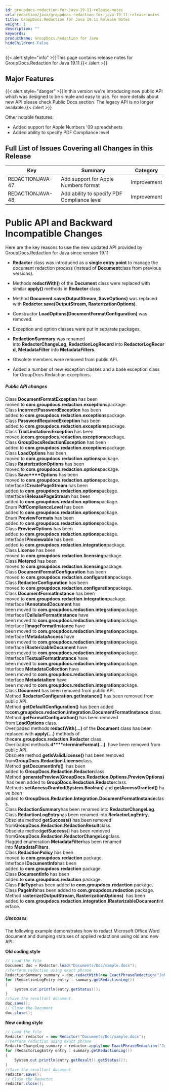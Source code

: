 ```yaml
---
id: groupdocs-redaction-for-java-19-11-release-notes
url: redaction/java/groupdocs-redaction-for-java-19-11-release-notes
title: GroupDocs.Redaction for Java 19.11 Release Notes
weight: 1
description: ""
keywords: 
productName: GroupDocs.Redaction for Java
hideChildren: False
---
```

{{< alert style="info" >}}This page contains release notes for GroupDocs.Redaction for Java 19.11.{{< /alert >}}

## Major Features

{{< alert style="danger" >}}In this version we're introducing new public API which was designed to be simple and easy to use. For more details about new API please check Public Docs section. The legacy API is no longer available.{{< /alert >}}

  
Other notable features:

*   Added support for Apple Numbers '09 spreadsheets
*   Added ability to specify PDF Compliance level

## Full List of Issues Covering all Changes in this Release

| Key | Summary | Category |
| --- | --- | --- |
| REDACTIONJAVA-47 | Add support for Apple Numbers format | Improvement |
| REDACTIONJAVA-48 | Add ability to specify PDF Compliance level | Improvement |

# Public API and Backward Incompatible Changes

Here are the key reasons to use the new updated API provided by GroupDocs.Redaction for Java since version 19.11:

*   **Redactor** class was introduced as a **single entry point** to manage the document redaction process (instead of **Document**class from previous versions).
    
*   Methods **redactWith()** of the **Document** class were replaced with similar **apply()** methods in **Redactor** class. 
    
*   Method **Document.save(OutputStream, SaveOptions)** was replaced with **Redactor.save(OutputStream, RasterizationOptions)**.
*   Constructor **LoadOptions(DocumentFormatConfiguration)** was removed.  
    
*   Exception and option classes were put in separate packages.   
    
*   **RedactionSummary** was renamed into **RedactorChangeLog**, **RedactionLogRecord** into **RedactorLogRecord**, **MetadataFilter** into **MetadataFilters**.  
    
*   Obsolete members were removed from public API.
    
*   Added a number of new exception classes and a base exception class for GroupDocs.Redaction exceptions.

##### Public API changes

Class **DocumentFormatException** has been moved to **com.groupdocs.redaction.exceptions**package.  
Class **IncorrectPasswordException** has been added to **com.groupdocs.redaction.exceptions**package.   
Class **PasswordRequiredException** has been added to **com.groupdocs.redaction.exceptions**package.   
Class **TrialLimitationsException** has been moved to**com.groupdocs.redaction.exceptions**package.  
Class **GroupDocsRedactionException** has been added to **com.groupdocs.redaction.exceptions**package.  
Class **LoadOptions** has been moved to **com.groupdocs.redaction.options**package.  
Class **RasterizationOptions** has been moved to **com.groupdocs.redaction.options**package.  
Class **Save****Options** has been moved to **com.groupdocs.redaction.options**package.  
Interface **ICreatePageStream** has been added to **com.groupdocs.redaction.options**package.  
Interface **IReleasePageStream** has been added to **com.groupdocs.redaction.options**package.  
Enum **PdfComplianceLevel** has been added to **com.groupdocs.redaction.options**package.  
Enum **PreviewFormats** has been added to **com.groupdocs.redaction.options**package.  
Class **PreviewOptions** has been added to **com.groupdocs.redaction.options**package.  
Interface **IPreviewable** has been added to **com.groupdocs.redaction.integration**package.  
Class **License** has been moved to **com.groupdocs.redaction.licensing**package.  
Class **Metered** has been moved to **com.groupdocs.redaction.licensing**package.  
Class **DocumentFormatConfiguration** has been moved to **com.groupdocs.redaction.configuration**package.  
Class **RedactorConfiguration** has been moved to **com.groupdocs.redaction.configuration**package.  
Class **DocumentFormatInstance** has been moved to **com.groupdocs.redaction.integration**package.  
Interface **IAnnotatedDocument** has been moved to **com.groupdocs.redaction.integration**package.  
Interface **ICellularFormatInstance** have been moved to **com.groupdocs.redaction.integration**package.  
Interface **IImageFormatInstance** have been moved to **com.groupdocs.redaction.integration**package.  
Interface **IMetadataAccess** have been moved to **com.groupdocs.redaction.integration**package.  
Interface **IRasterizableDocument** have been moved to **com.groupdocs.redaction.integration**package.  
Interface **ITextualFormatInstance** have been moved to **com.groupdocs.redaction.integration**package.  
Interface **MetadataCollection** have been moved to **com.groupdocs.redaction.integration**package.  
Interface **MetadataItem** have been moved to **com.groupdocs.redaction.integration**package.  
Class **Document** has been removed from public API.  
Method **RedactorConfiguration.getInstance()** has been removed from public API.  
Method **getDefaultConfiguration()** has been added to**com.groupdocs.redaction.integration.DocumentFormatInstance** class.  
Method **getFormatConfiguration()** has been removed from **LoadOptions** class.  
Overloaded methods **redactWith(...)** of the **Document** class has been replaced with **apply(...)** methods of the**com.groupdocs.redaction.Redactor** class.  
Overloaded methods **d****etermineFormat(...)**  have been removed from public API.  
Obsolete method **getIsValidLicense()** has been removed from**GroupDocs.Redaction.License**class.  
Method **getDocumentInfo()**  has been added to **GroupDocs.Redaction.Redactor**class.  
Method **generatePreview(GroupDocs.Redaction.Options.PreviewOptions)** has been added to **GroupDocs.Redaction.Redactor**class.  
Methods **setAccessGranted(System.Boolean)** and **getAccessGranted()** have been added to **GroupDocs.Redaction.Integration.DocumentFormatInstance**class.  
Class **RedactionSummary**has been renamed into **RedactorChangeLog**.  
Class **RedactionLogEntry**has been renamed into **RedactorLogEntry**.  
Obsolete method **getSuccess()** has been removed from**GroupDocs.Redaction.RedactionResult**class.  
Obsolete method**getSuccess**() has been removed from**GroupDocs.Redaction.RedactorChangeLog**class.  
Flagged enumeration **MetadataFilter**has been renamed into **MetadataFilters**.  
Class **RedactionPolicy** has been moved to **com.groupdocs.redaction** package.  
Interface **IDocumentInfo**has been added to **com.groupdocs.redaction** package.  
Class **DocumentInfo** has been added to **com.groupdocs.redaction** package.  
Class **FileType**has been added to **com.groupdocs.redaction** package.  
Class **PageInfo**has been added to **com.groupdocs.redaction** package.  
Method **rasterize(OutputStream, RasterizationOptions)**  has been added to **com.groupdocs.redaction.integration.IRasterizableDocument**interface.

##### Usecases

The following example demonstrates how to redact Microsoft Office Word document and dumping statuses of applied redactions using old and new API:  

**Old coding style**

```csharp
// Load the file
Document doc = Redactor.load("Documents/Doc/sample.docx");
//Perform redaction using exact phrase
RedactionSummary summary = doc.redactWith(new ExactPhraseRedaction("John Doe", new ReplacementOptions("[Personal]")));
for (RedactionLogEntry entry : summary.getRedactionLog())
{
	System.out.println(entry.getStatus());
}
//Save the resultant document
doc.save();
// Close the Document
doc.close();
```

**New coding style**

```csharp
// Load the file
Redactor redactor = new Redactor("Documents/Doc/sample.docx");
//Perform redaction using exact phrase
RedactorChangeLog summary = redactor.apply(new ExactPhraseRedaction("John Doe", new ReplacementOptions("[Personal]")));
for (RedactorLogEntry entry : summary.getRedactionLog())
{
	System.out.println(entry.getResult().getStatus());
}
//Save the resultant document
redactor.save();
// Close the Redactor 
redactor.close();
```
